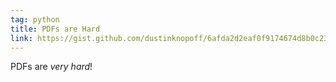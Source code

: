 ```yaml
---
tag: python
title: PDFs are Hard
link: https://gist.github.com/dustinknopoff/6afda2d2eaf0f9174674d8b0c23a9607
---
```


PDFs are _very hard_!
